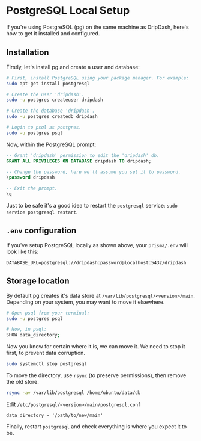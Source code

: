 # PostgreSQL Local Setup

If you're using PostgreSQL (pg) on the same machine as DripDash, here's how to get it installed and configured.

## Installation

Firstly, let's install pg and create a user and database:

```bash
# First, install PostgreSQL using your package manager. For example:
sudo apt-get install postgresql

# Create the user 'dripdash'.
sudo -u postgres createuser dripdash

# Create the database 'dripdash'.
sudo -u postgres createdb dripdash

# Login to psql as postgres.
sudo -u postgres psql
```

Now, within the PostgreSQL prompt:

```sql
-- Grant 'dripdash' permission to edit the 'dripdash' db.
GRANT ALL PRIVILEGES ON DATABASE dripdash TO dripdash;

-- Change the password, here we'll assume you set it to password.
\password dripdash

-- Exit the prompt.
\q
```

Just to be safe it's a good idea to restart the `postgresql` service: `sudo service postgresql restart`.

## `.env` configuration

If you've setup PostgreSQL locally as shown above, your `prisma/.env` will look like this:

```
DATABASE_URL=postgresql://dripdash:password@localhost:5432/dripdash
```

## Storage location

By default pg creates it's data store at `/var/lib/postgresql/<version>/main`. Depending on your system, you may want to move it elsewhere.

```bash
# Open psql from your terminal:
sudo -u postgres psql

# Now, in psql:
SHOW data_directory;
```

Now you know for certain where it is, we can move it. We need to stop it first, to prevent data corruption.

```bash
sudo systemctl stop postgresql
```

To move the directory, use `rsync` (to preserve permissions), then remove the old store.

```bash
rsync -av /var/lib/postgresql /home/ubuntu/data/db
```

Edit `/etc/postgresql/<version>/main/postgresql.conf`

```
data_directory = '/path/to/new/main'
```

Finally, restart `postgresql` and check everything is where you expect it to be.


